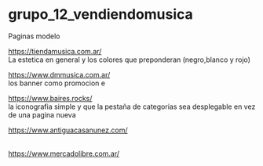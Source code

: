 # grupo_12_vendiendomusica

Paginas modelo

https://tiendamusica.com.ar/ <br>
La estetica en general y los colores que preponderan (negro,blanco y rojo)<br>

https://www.dmmusica.com.ar/ <br>
los banner como promocion e <br>

https://www.baires.rocks/ <br>
la iconografia simple y que la pestaña de categorias sea desplegable en vez de una pagina nueva<br>

https://www.antiguacasanunez.com/ <br>
<br>

https://www.mercadolibre.com.ar/ <br>
<br>
